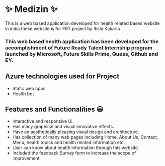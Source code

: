 
# ✨ Medizin ✨

This is a web based application developed for health related based website in india.these website is for FRT project by Rishi Kakarla

### This web based health application has been developed for the accomplishment of Future Ready Talent Internship program launched by Microsoft, Future Skills Prime, Quess, Github and EY.


## Azure technologies used for Project

- Static web apps
- Health bot

## Features and Functionalities 😃

- Interactive and responsive UI.
- Has many graphical and visual innovative effects.
- Have an aesthetically pleasing visual design and architecture.
- Has collection of many web pages including Home, About Us, Contact, Menu, health topics and health related information etc.
- User can know about health information through this website.
- Included the feedback Survey form to increase the scope of improvement 
